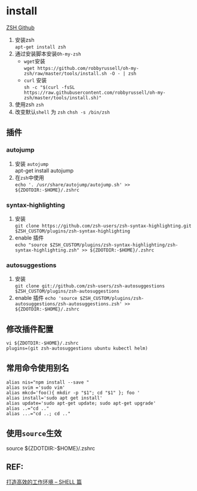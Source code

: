 # install 
[ZSH Github](https://github.com/robbyrussell/oh-my-zsh)
1. 安装zsh  
   `apt-get install zsh`
2. 通过安装脚本安装`Oh-my-zsh`
   - `wget`安装  
   `wget https://github.com/robbyrussell/oh-my-zsh/raw/master/tools/install.sh -O - | zsh`
   - `curl` 安装  
     `sh -c "$(curl -fsSL https://raw.githubusercontent.com/robbyrussell/oh-my-zsh/master/tools/install.sh)"`
3. 使用zsh `zsh`
4. 改变默认`shell` 为 `zsh` `chsh -s /bin/zsh`
## 插件
### autojump
1. 安装 `autojump`  
   apt-get install autojump
2. 在`zsh`中使用  
   `echo '. /usr/share/autojump/autojump.sh' >> ${ZDOTDIR:-$HOME}/.zshrc`
### syntax-highlighting
1. 安装  
`git clone https://github.com/zsh-users/zsh-syntax-highlighting.git $ZSH_CUSTOM/plugins/zsh-syntax-highlighting`
2. enable 插件  
   `echo "source $ZSH_CUSTOM/plugins/zsh-syntax-highlighting/zsh-syntax-highlighting.zsh" >> ${ZDOTDIR:-$HOME}/.zshrc`
### autosuggestions
1. 安装  
`git clone git://github.com/zsh-users/zsh-autosuggestions $ZSH_CUSTOM/plugins/zsh-autosuggestions`
2. enable 插件 
`echo 'source $ZSH_CUSTOM/plugins/zsh-autosuggestions/zsh-autosuggestions.zsh' >> ${ZDOTDIR:-$HOME}/.zshrc`

## 修改插件配置
```
vi ${ZDOTDIR:-$HOME}/.zshrc
plugins=(git zsh-autosuggestions ubuntu kubectl helm)

```
## 常用命令使用别名
```
alias nis="npm install --save "
alias svim ='sudo vim'
alias mkcd='foo(){ mkdir -p "$1"; cd "$1" }; foo '
alias install='sudo apt get install'
alias update='sudo apt-get update; sudo apt-get upgrade'
alias ..="cd .."
alias ...="cd ..; cd .."

```
## 使用`source`生效
source ${ZDOTDIR:-$HOME}/.zshrc
## REF:
[打造高效的工作环境 – SHELL 篇](https://coolshell.cn/articles/19219.html)
